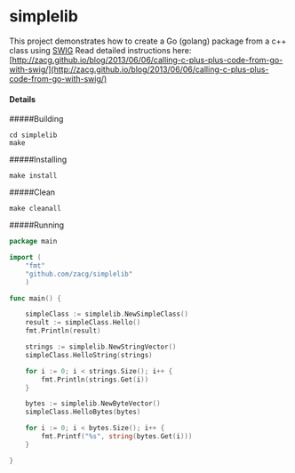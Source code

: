 simplelib
=========

This project demonstrates how to create a Go (golang) package from a c++ class using [SWIG](http://www.swig.org/Doc3.0/Go.html) Read detailed instructions here: [http://zacg.github.io/blog/2013/06/06/calling-c-plus-plus-code-from-go-with-swig/](http://zacg.github.io/blog/2013/06/06/calling-c-plus-plus-code-from-go-with-swig/)


#### Details

#####Building

	cd simplelib
	make

#####Installing

	make install

#####Clean

	make cleanall

#####Running

```go
package main

import (
	"fmt"
	"github.com/zacg/simplelib"
	)

func main() {

	simpleClass := simplelib.NewSimpleClass()
	result := simpleClass.Hello()
	fmt.Println(result)

	strings := simplelib.NewStringVector()
	simpleClass.HelloString(strings)

	for i := 0; i < strings.Size(); i++ {
		fmt.Println(strings.Get(i))
	}

	bytes := simplelib.NewByteVector()
	simpleClass.HelloBytes(bytes)

	for i := 0; i < bytes.Size(); i++ {
		fmt.Printf("%s", string(bytes.Get(i)))
	}

}
```	
